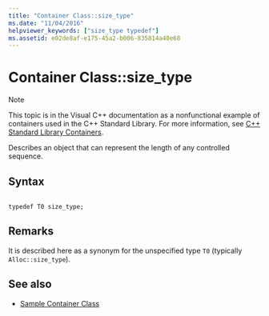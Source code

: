 ```yaml
---
title: "Container Class::size_type"
ms.date: "11/04/2016"
helpviewer_keywords: ["size_type typedef"]
ms.assetid: e02de8af-e175-45a2-b006-835814a40e68
---
```

# Container Class::size_type

> [!NOTE]
> This topic is in the Visual C++ documentation as a nonfunctional example of containers used in the C++ Standard Library. For more information, see [C++ Standard Library Containers](../standard-library/stl-containers.md).

Describes an object that can represent the length of any controlled sequence.

## Syntax

```

typedef T0 size_type;
```

## Remarks

It is described here as a synonym for the unspecified type `T0` (typically `Alloc::size_type`).

## See also

- [Sample Container Class](../standard-library/sample-container-class.md)
